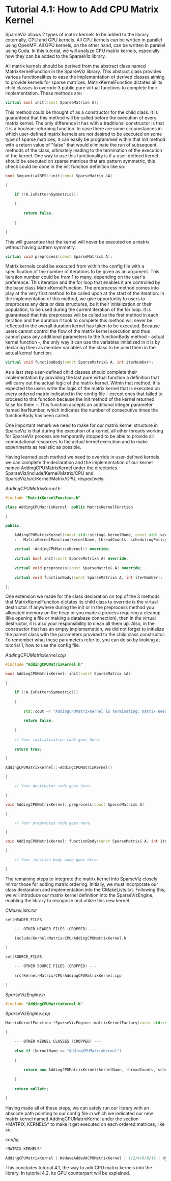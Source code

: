 # Tutorial 4.1: How to Add CPU Matrix Kernel

SparseViz allows 2 types of matrix kernels to be added to the library
externally, CPU and GPU kernels. All CPU kernels can be written in
parallel using OpenMP. All GPU kernels, on the other hand, can be
written in parallel using Cuda. In this tutorial, we will analyze CPU
matrix kernels, especially how they can be added to the SparseViz
library.

All matrix kernels should be derived from the abstract class named
MatrixKernelFunction in the SparseViz library. This abstract class
provides various functionalities to ease the implementation of derived
classes aiming to provide kernels for sparse matrices.
MatrixKernelFunction dictates all its child classes to override 3 public
pure virtual functions to complete their implementation. These methods
are:

```cpp
virtual bool init(const SparseMatrix& A);
```

This method could be thought of as a constructor for the child class. It
is guaranteed that this method will be called before the execution of
every matrix kernel. The only difference it has with a traditional
constructor is that it is a boolean-returning function. In case there
are some circumstances in which user-defined matrix kernels are not
desired to be executed on some type of sparse matrices, it can easily be
programmed within that init method with a return value of "false" that
would eliminate the run of subsequent methods of the class, ultimately
leading to the termination of the execution of the kernel. One way to
use this functionality is if a user-defined kernel should be executed on
sparse matrices that are pattern symmetric, this check could be done in
the init function definition like so:

```cpp
bool SequentialBFS::init(const SparseMatrix &A)

{

    if (!A.isPatternSymmetric())
    
    {
    
        return false;
    
    }

}
```

This will guarantee that the kernel will never be executed on a matrix
without having pattern symmetry.

```cpp
virtual void preprocess(const SparseMatrix& A);
```

Matrix kernels could be executed from within the config file with a
specification of the number of iterations to be given as an argument.
This iteration number could be from 1 to many, depending on the user's
preference. This iteration and the for loop that enables it are
controlled by the base class MatrixKernelFunction. The preprocess method
comes into play at the very first method to be called upon at the start
of the iteration. In the implementation of this method, we give
opportunity to users to preprocess any data or data structures, be it
their initialization or their population, to be used during the current
iteration of the for loop. It is guaranteed that this preprocess will be
called as the first method in each iteration and the duration it took to
complete this method will never be reflected in the overall duration
kernel has taken to be executed. Because users cannot control the flow
of the matrix kernel execution and thus cannot pass any additional
parameters to the functionBody method - actual kernel function -, the
only way it can use the variables initialized in it is by declaring them
as member variables of the class to be used them in the actual kernel
function.

```cpp
virtual void functionBody(const SparseMatrix& A, int iterNumber);
```

As a last step user-defined child classes should complete their
implementation by providing the last pure virtual function a definition
that will carry out the actual logic of the matrix kernel. Within that
method, it is expected the users write the logic of the matrix kernel
that is executed on every ordered matrix indicated in the config file -
except ones that failed to proceed to this function because the init
method of the kernel returned false for them -. This function accepts an
additional integer parameter named iterNumber, which indicates the
number of consecutive times the functionBody has been called.

One important remark we need to make for our matrix kernel structure in
SparseViz is that during the execution of a kernel, all other threads
working for SparseViz process are temporarily stopped to be able to
provide all computational resources to the actual kernel execution and
to make experiments as realistic as possible.

Having learned each method we need to override in user-defined kernels
we can complete the declaration and the implementation of our kernel
named AddingCPUMatrixKernel under the directories
SparseViz/include/Kernel/Matrix/CPU and SparseViz/src/Kernel/Matrix/CPU,
respectively.

*AddingCPUMatrixKernel.h*

```cpp
#include "MatrixKernelFunction.h"

class AddingCPUMatrixKernel: public MatrixKernelFunction

{

public:

    AddingCPUMatrixKernel(const std::string& kernelName, const std::vector<int>& threadCounts, const std::string& schedulingPolicy, int chunkSize, int nRun, int nIgnore)
    :   MatrixKernelFunction(kernelName, threadCounts, schedulingPolicy, chunkSize, nRun, nIgnore) {}
    
    virtual ~AddingCPUMatrixKernel() override;
    
    virtual bool init(const SparseMatrix& A) override;
    
    virtual void preprocess(const SparseMatrix& A) override;
    
    virtual void functionBody(const SparseMatrix& A, int iterNumber);

};
```

One extension we made for the class declaration on top of the 3 methods
that MatrixKernelFunction dictates its child class to override is the
virtual destructor. If anywhere during the init or in the preprocess
method you allocated memory on the heap or you made a process requiring
a cleanup (like opening a file or making a database connection), then in
the virtual destructor, it is also your responsibility to clean all them
up. Also, in the constructor that has an empty implementation, we did
not forget to initialize the parent class with the parameters provided
to the child class constructor. To remember what these parameters refer
to, you can do so by looking at tutorial 1, how to use the config file.

*AddingCPUMatrixKernel.cpp*

```cpp
#include "AddingCPUMatrixKernel.h"

bool AddingCPUMatrixKernel::init(const SparseMatrix &A)

{

    if (!A.isPatternSymmetric())
    
    {
    
        std::cout << "AddingCPUMatrixKernel is terminating: matrix needs to be pattern symmetric" << std::endl;
        
        return false;
    
    }
    
    // Your initialization code goes here.
    
    return true;

}

AddingCPUMatrixKernel::~AddingCPUMatrixKernel()

{

    // Your destructor code goes here.

}

void AddingCPUMatrixKernel::preprocess(const SparseMatrix& A)

{

    // Your preprocess code goes here.

}

void AddingCPUMatrixKernel::functionBody(const SparseMatrix& A, int iterNumber)

{

    // Your function body code goes here.

}
```

The remaining steps to integrate the matrix kernel into SparseViz
closely mirror those for adding matrix ordering. Initially, we must
incorporate our class declaration and implementation into the
CMakeLists.txt. Following this, we will introduce our matrix kernel
definition into the SparseVizEngine, enabling the library to recognize
and utilize this new kernel.

*CMakeLists.txt*

```cpp
set(HEADER_FILES

    --- OTHER HEADER FILES (CROPPED) ---
    
    include/Kernel/Matrix/CPU/AddingCPUMatrixKernel.h

)

set(SOURCE_FILES

    --- OTHER SOURCE FILES (CROPPED) ---
    
    src/Kernel/Matrix/CPU/AddingCPUMatrixKernel.cpp

)
```

*SparseVizEngine.h*

```cpp
#include "AddingCPUMatrixKernel.h"
```

*SparseVizEngine.cpp*

```cpp
MatrixKernelFunction *SparseVizEngine::matrixKernelFactory(const std::string &kernelName, const std::vector<int>& threadCounts, const std::string &schedulingPolicy, int chunkSize, int nRun, int nIgnore)

{

    --- OTHER KERNEL CLASSES (CROPPED) ---
    
    else if (kernelName == "AddingCPUMatrixKernel")
    
    {
    
        return new AddingCPUMatrixKernel(kernelName, threadCounts, schedulingPolicy, chunkSize, nRun, nIgnore);
    
    }
    
    return nullptr;

}
```

Having made all of these steps, we can safely run our library with an
absolute path pointing to our config file in which we indicated our new
matrix kernel named AddingCPUMatrixKernel under the section
\*MATRIX_KERNELS\* to make it get executed on each ordered matrices,
like so:

*config*

```cpp
*MATRIX_KERNELS*

AddingCPUMatrixKernel | WeHaveAddedACPUMatrixKernel | 1/2/4/6/8/16 | dynamic | 256 | 10 | 2
```

This concludes tutorial 4.1, the way to add CPU matrix kernels into the
library. In tutorial 4.2, its GPU counterpart will be explained.